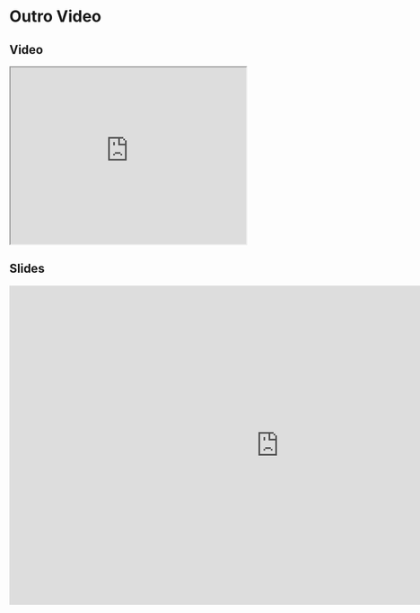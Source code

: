 # Outro Video
## Video

<iframe width="420" height="315" src="https://www.youtube.com/embed/nWlgIclpyt4"></iframe>

## Slides
<iframe src="https://mfr.ca-1.osf.io/render?url=https://osf.io/z5g93/?direct%26mode=render%26action=download%26mode=render", frameborder="0" width="960" height="569" allowfullscreen="true" mozallowfullscreen="true" webkitallowfullscreen="true"></iframe>